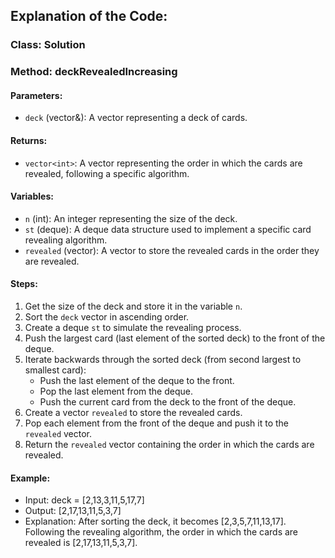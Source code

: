 ## Explanation of the Code:

### Class: Solution

### Method: deckRevealedIncreasing

#### Parameters:
- `deck` (vector<int>&): A vector representing a deck of cards.

#### Returns:
- `vector<int>`: A vector representing the order in which the cards are revealed, following a specific algorithm.

#### Variables:
- `n` (int): An integer representing the size of the deck.
- `st` (deque<int>): A deque data structure used to implement a specific card revealing algorithm.
- `revealed` (vector<int>): A vector to store the revealed cards in the order they are revealed.

#### Steps:
1. Get the size of the deck and store it in the variable `n`.
2. Sort the `deck` vector in ascending order.
3. Create a deque `st` to simulate the revealing process.
4. Push the largest card (last element of the sorted deck) to the front of the deque.
5. Iterate backwards through the sorted deck (from second largest to smallest card):
   - Push the last element of the deque to the front.
   - Pop the last element from the deque.
   - Push the current card from the deck to the front of the deque.
6. Create a vector `revealed` to store the revealed cards.
7. Pop each element from the front of the deque and push it to the `revealed` vector.
8. Return the `revealed` vector containing the order in which the cards are revealed.

#### Example:
- Input: deck = [2,13,3,11,5,17,7]
- Output: [2,17,13,11,5,3,7]
- Explanation: After sorting the deck, it becomes [2,3,5,7,11,13,17]. Following the revealing algorithm, the order in which the cards are revealed is [2,17,13,11,5,3,7].

